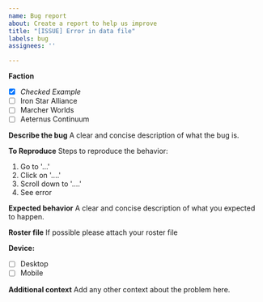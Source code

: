 ```yaml
---
name: Bug report
about: Create a report to help us improve
title: "[ISSUE] Error in data file"
labels: bug
assignees: ''

---
```


**Faction**
- [x] *Checked Example*
- [ ] Iron Star Alliance
- [ ] Marcher Worlds
- [ ] Aeternus Continuum

**Describe the bug**
A clear and concise description of what the bug is.

**To Reproduce**
Steps to reproduce the behavior:
1. Go to '...'
2. Click on '....'
3. Scroll down to '....'
4. See error

**Expected behavior**
A clear and concise description of what you expected to happen.

**Roster file**
If possible please attach your roster file

**Device:**
- [ ] Desktop
- [ ] Mobile

**Additional context**
Add any other context about the problem here.
